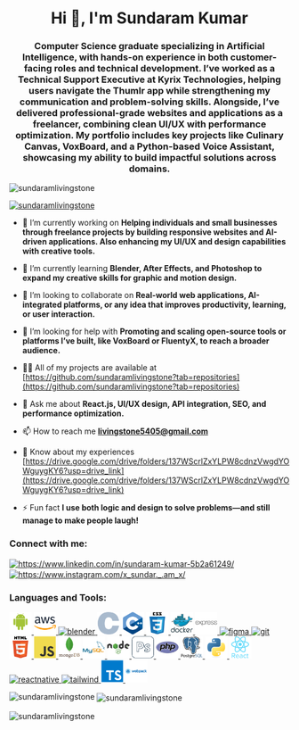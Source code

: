 <h1 align="center">Hi 👋, I'm Sundaram Kumar</h1>
<h3 align="center">Computer Science graduate specializing in Artificial Intelligence, with hands-on experience in both customer-facing roles and technical development. I’ve worked as a Technical Support Executive at Kyrix Technologies, helping users navigate the Thumlr app while strengthening my communication and problem-solving skills. Alongside, I’ve delivered professional-grade websites and applications as a freelancer, combining clean UI/UX with performance optimization. My portfolio includes key projects like Culinary Canvas, VoxBoard, and a Python-based Voice Assistant, showcasing my ability to build impactful solutions across domains.</h3>

<p align="left"> <img src="https://komarev.com/ghpvc/?username=sundaramlivingstone&label=Profile%20views&color=0e75b6&style=flat" alt="sundaramlivingstone" /> </p>

<p align="left"> <a href="https://github.com/ryo-ma/github-profile-trophy"><img src="https://github-profile-trophy.vercel.app/?username=sundaramlivingstone" alt="sundaramlivingstone" /></a> </p>

- 🔭 I’m currently working on **Helping individuals and small businesses through freelance projects by building responsive websites and AI-driven applications. Also enhancing my UI/UX and design capabilities with creative tools.**

- 🌱 I’m currently learning **Blender, After Effects, and Photoshop to expand my creative skills for graphic and motion design.**

- 👯 I’m looking to collaborate on **Real-world web applications, AI-integrated platforms, or any idea that improves productivity, learning, or user interaction.**

- 🤝 I’m looking for help with **Promoting and scaling open-source tools or platforms I’ve built, like VoxBoard or FluentyX, to reach a broader audience.**

- 👨‍💻 All of my projects are available at [https://github.com/sundaramlivingstone?tab=repositories](https://github.com/sundaramlivingstone?tab=repositories)

- 💬 Ask me about **React.js, UI/UX design, API integration, SEO, and performance optimization.**

- 📫 How to reach me **livingstone5405@gmail.com**

- 📄 Know about my experiences [https://drive.google.com/drive/folders/137WScrlZxYLPW8cdnzVwgdYOWguygKY6?usp=drive_link](https://drive.google.com/drive/folders/137WScrlZxYLPW8cdnzVwgdYOWguygKY6?usp=drive_link)

- ⚡ Fun fact **I use both logic and design to solve problems—and still manage to make people laugh!**

<h3 align="left">Connect with me:</h3>
<p align="left">
<a href="https://linkedin.com/in/https://www.linkedin.com/in/sundaram-kumar-5b2a61249/" target="blank"><img align="center" src="https://raw.githubusercontent.com/rahuldkjain/github-profile-readme-generator/master/src/images/icons/Social/linked-in-alt.svg" alt="https://www.linkedin.com/in/sundaram-kumar-5b2a61249/" height="30" width="40" /></a>
<a href="https://instagram.com/https://www.instagram.com/x_sundar._.am_x/" target="blank"><img align="center" src="https://raw.githubusercontent.com/rahuldkjain/github-profile-readme-generator/master/src/images/icons/Social/instagram.svg" alt="https://www.instagram.com/x_sundar._.am_x/" height="30" width="40" /></a>
</p>

<h3 align="left">Languages and Tools:</h3>
<p align="left"> <a href="https://developer.android.com" target="_blank" rel="noreferrer"> <img src="https://raw.githubusercontent.com/devicons/devicon/master/icons/android/android-original-wordmark.svg" alt="android" width="40" height="40"/> </a> <a href="https://aws.amazon.com" target="_blank" rel="noreferrer"> <img src="https://raw.githubusercontent.com/devicons/devicon/master/icons/amazonwebservices/amazonwebservices-original-wordmark.svg" alt="aws" width="40" height="40"/> </a> <a href="https://www.blender.org/" target="_blank" rel="noreferrer"> <img src="https://download.blender.org/branding/community/blender_community_badge_white.svg" alt="blender" width="40" height="40"/> </a> <a href="https://www.cprogramming.com/" target="_blank" rel="noreferrer"> <img src="https://raw.githubusercontent.com/devicons/devicon/master/icons/c/c-original.svg" alt="c" width="40" height="40"/> </a> <a href="https://www.w3schools.com/cpp/" target="_blank" rel="noreferrer"> <img src="https://raw.githubusercontent.com/devicons/devicon/master/icons/cplusplus/cplusplus-original.svg" alt="cplusplus" width="40" height="40"/> </a> <a href="https://www.w3schools.com/css/" target="_blank" rel="noreferrer"> <img src="https://raw.githubusercontent.com/devicons/devicon/master/icons/css3/css3-original-wordmark.svg" alt="css3" width="40" height="40"/> </a> <a href="https://www.docker.com/" target="_blank" rel="noreferrer"> <img src="https://raw.githubusercontent.com/devicons/devicon/master/icons/docker/docker-original-wordmark.svg" alt="docker" width="40" height="40"/> </a> <a href="https://expressjs.com" target="_blank" rel="noreferrer"> <img src="https://raw.githubusercontent.com/devicons/devicon/master/icons/express/express-original-wordmark.svg" alt="express" width="40" height="40"/> </a> <a href="https://www.figma.com/" target="_blank" rel="noreferrer"> <img src="https://www.vectorlogo.zone/logos/figma/figma-icon.svg" alt="figma" width="40" height="40"/> </a> <a href="https://git-scm.com/" target="_blank" rel="noreferrer"> <img src="https://www.vectorlogo.zone/logos/git-scm/git-scm-icon.svg" alt="git" width="40" height="40"/> </a> <a href="https://www.w3.org/html/" target="_blank" rel="noreferrer"> <img src="https://raw.githubusercontent.com/devicons/devicon/master/icons/html5/html5-original-wordmark.svg" alt="html5" width="40" height="40"/> </a> <a href="https://developer.mozilla.org/en-US/docs/Web/JavaScript" target="_blank" rel="noreferrer"> <img src="https://raw.githubusercontent.com/devicons/devicon/master/icons/javascript/javascript-original.svg" alt="javascript" width="40" height="40"/> </a> <a href="https://www.mongodb.com/" target="_blank" rel="noreferrer"> <img src="https://raw.githubusercontent.com/devicons/devicon/master/icons/mongodb/mongodb-original-wordmark.svg" alt="mongodb" width="40" height="40"/> </a> <a href="https://www.mysql.com/" target="_blank" rel="noreferrer"> <img src="https://raw.githubusercontent.com/devicons/devicon/master/icons/mysql/mysql-original-wordmark.svg" alt="mysql" width="40" height="40"/> </a> <a href="https://nodejs.org" target="_blank" rel="noreferrer"> <img src="https://raw.githubusercontent.com/devicons/devicon/master/icons/nodejs/nodejs-original-wordmark.svg" alt="nodejs" width="40" height="40"/> </a> <a href="https://www.photoshop.com/en" target="_blank" rel="noreferrer"> <img src="https://raw.githubusercontent.com/devicons/devicon/master/icons/photoshop/photoshop-line.svg" alt="photoshop" width="40" height="40"/> </a> <a href="https://www.php.net" target="_blank" rel="noreferrer"> <img src="https://raw.githubusercontent.com/devicons/devicon/master/icons/php/php-original.svg" alt="php" width="40" height="40"/> </a> <a href="https://www.postgresql.org" target="_blank" rel="noreferrer"> <img src="https://raw.githubusercontent.com/devicons/devicon/master/icons/postgresql/postgresql-original-wordmark.svg" alt="postgresql" width="40" height="40"/> </a> <a href="https://www.python.org" target="_blank" rel="noreferrer"> <img src="https://raw.githubusercontent.com/devicons/devicon/master/icons/python/python-original.svg" alt="python" width="40" height="40"/> </a> <a href="https://reactjs.org/" target="_blank" rel="noreferrer"> <img src="https://raw.githubusercontent.com/devicons/devicon/master/icons/react/react-original-wordmark.svg" alt="react" width="40" height="40"/> </a> <a href="https://reactnative.dev/" target="_blank" rel="noreferrer"> <img src="https://reactnative.dev/img/header_logo.svg" alt="reactnative" width="40" height="40"/> </a> <a href="https://tailwindcss.com/" target="_blank" rel="noreferrer"> <img src="https://www.vectorlogo.zone/logos/tailwindcss/tailwindcss-icon.svg" alt="tailwind" width="40" height="40"/> </a> <a href="https://www.typescriptlang.org/" target="_blank" rel="noreferrer"> <img src="https://raw.githubusercontent.com/devicons/devicon/master/icons/typescript/typescript-original.svg" alt="typescript" width="40" height="40"/> </a> <a href="https://webpack.js.org" target="_blank" rel="noreferrer"> <img src="https://raw.githubusercontent.com/devicons/devicon/d00d0969292a6569d45b06d3f350f463a0107b0d/icons/webpack/webpack-original-wordmark.svg" alt="webpack" width="40" height="40"/> </a> </p>

<p><img align="left" src="https://github-readme-stats.vercel.app/api/top-langs?username=sundaramlivingstone&show_icons=true&locale=en&layout=compact" alt="sundaramlivingstone" /></p>

<p>&nbsp;<img align="center" src="https://github-readme-stats.vercel.app/api?username=sundaramlivingstone&show_icons=true&locale=en" alt="sundaramlivingstone" /></p>

<p><img align="center" src="https://github-readme-streak-stats.herokuapp.com/?user=sundaramlivingstone&" alt="sundaramlivingstone" /></p>
